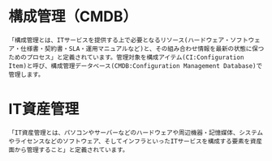 # 構成管理（CMDB）
    「構成管理とは、ITサービスを提供する上で必要となるリソース(ハードウェア・ソフトウェア・仕様書・契約書・SLA・運用マニュアルなど)と、その組み合わせ情報を最新の状態に保つためのプロセス」と定義されています。管理対象を構成アイテム(CI:Configuration Item)と呼び、構成管理データベース(CMDB:Configuration Management Database)で管理します。

# IT資産管理
    「IT資産管理とは、パソコンやサーバーなどのハードウェアや周辺機器・記憶媒体、システムやライセンスなどのソフトウェア、そしてインフラといったITサービスを構成する要素を資産面から管理すること」と定義されています。